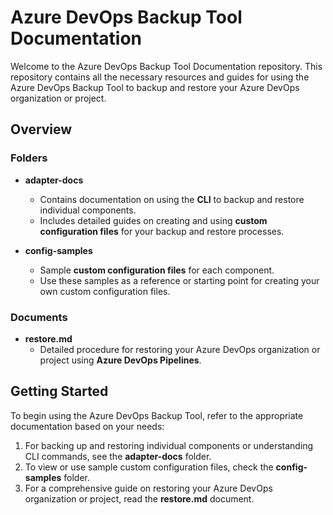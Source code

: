# Azure DevOps Backup Tool Documentation

Welcome to the Azure DevOps Backup Tool Documentation repository. This repository contains all the necessary resources and guides for using the Azure DevOps Backup Tool to backup and restore your Azure DevOps organization or project.

## Overview

### Folders

- **adapter-docs**
  - Contains documentation on using the **CLI** to backup and restore individual components.
  - Includes detailed guides on creating and using **custom configuration files** for your backup and restore processes.

- **config-samples**
  - Sample **custom configuration files** for each component.
  - Use these samples as a reference or starting point for creating your own custom configuration files.

### Documents

- **restore.md**
  - Detailed procedure for restoring your Azure DevOps organization or project using **Azure DevOps Pipelines**.

## Getting Started

To begin using the Azure DevOps Backup Tool, refer to the appropriate documentation based on your needs:

1. For backing up and restoring individual components or understanding CLI commands, see the **adapter-docs** folder.
2. To view or use sample custom configuration files, check the **config-samples** folder.
3. For a comprehensive guide on restoring your Azure DevOps organization or project, read the **restore.md** document.
